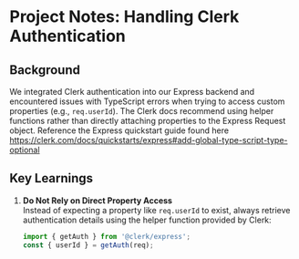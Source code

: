 # Project Notes: Handling Clerk Authentication

## Background
We integrated Clerk authentication into our Express backend and encountered issues with TypeScript errors when trying to access custom properties (e.g., `req.userId`). The Clerk docs recommend using helper functions rather than directly attaching properties to the Express Request object. Reference the Express quickstart guide found here https://clerk.com/docs/quickstarts/express#add-global-type-script-type-optional

## Key Learnings

1. **Do Not Rely on Direct Property Access**  
   Instead of expecting a property like `req.userId` to exist, always retrieve authentication details using the helper function provided by Clerk:
   ```ts
   import { getAuth } from '@clerk/express';
   const { userId } = getAuth(req);
